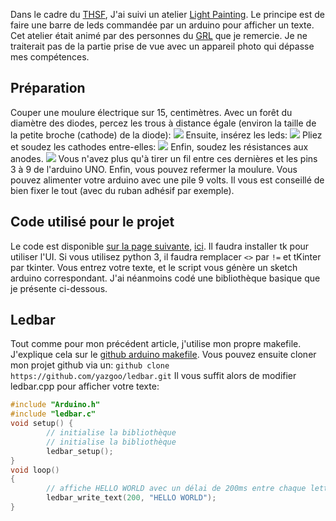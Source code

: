 Dans le cadre du [THSF](https://github.com/tetalab/thsf-2013),
J'ai suivi un atelier [Light Painting](http://en.wikipedia.org/wiki/Light_painting).
Le principe est de faire une barre de leds commandée par un arduino pour afficher un texte.
Cet atelier était animé par des personnes du [GRL](http://www.graffitiresearchlab.fr/) que je remercie.
Je ne traiterait pas de la partie prise de vue avec un
appareil photo qui dépasse mes compétences.

Préparation
-----------
Couper une moulure électrique sur 15, centimètres.
Avec un forêt du diamètre des diodes, percez les trous à distance égale
(environ la taille de la petite broche (cathode) de la diode):
![](https://raw.github.com/yazgoo/ledbar/master/ledbar_holes.png)
Ensuite, insérez les leds:
![](https://raw.github.com/yazgoo/ledbar/master/ledbar_one_led.png)
Pliez et soudez les cathodes entre-elles:
![](https://raw.github.com/yazgoo/ledbar/master/ledbar_leds_linked.png)
Enfin, soudez les résistances aux anodes.
![](https://raw.github.com/yazgoo/ledbar/master/ledbar_finished.png)
Vous n'avez plus qu'à tirer un fil entre ces dernières et les pins 3 à 9
de l'arduino UNO.
Enfin, vous pouvez refermer la moulure.
Vous pouvez alimenter votre arduino avec une pile 9 volts.
Il vous est conseillé de bien fixer le tout (avec du ruban adhésif par exemple).

Code utilisé pour le projet
---------------------------

Le code est disponible [sur la page suivante](http://www.graffitiresearchlab.fr/?portfolio=near-tag-quality),
[ici](http://graffitiresearchlab.fr/download/NTQ_Software_v1.0.zip).
Il faudra installer tk pour utiliser l'UI.
Si vous utilisez python 3, il faudra remplacer ``<>`` par ``!=`` et tKinter par tkinter.
Vous entrez votre texte, et le script vous génère un sketch arduino correspondant.
J'ai néanmoins codé une bibliothèque basique que je présente ci-dessous.

Ledbar
------

Tout comme pour mon précédent article, j'utilise mon propre makefile.
J'explique cela sur le [github arduino makefile](https://github.com/yazgoo/arduino-makefile).
Vous pouvez ensuite cloner mon projet github via un:
``github clone https://github.com/yazgoo/ledbar.git``
Il vous suffit alors de modifier ledbar.cpp pour afficher votre texte:

```C++
#include "Arduino.h"
#include "ledbar.c"
void setup() {
        // initialise la bibliothèque
        // initialise la bibliothèque
        ledbar_setup();
}
void loop()
{
        // affiche HELLO WORLD avec un délai de 200ms entre chaque lettre.
        ledbar_write_text(200, "HELLO WORLD");
}
```
